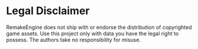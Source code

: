 # Legal Disclaimer

RemakeEngine does not ship with or endorse the distribution of copyrighted game assets. Use this project only with data you have the legal right to possess. The authors take no responsibility for misuse.
